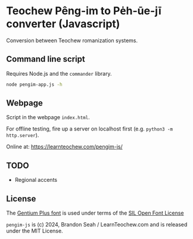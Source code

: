 Teochew Pêng-im to Pe̍h-ūe-jī converter (Javascript)
===================================================

Conversion between Teochew romanization systems.

## Command line script

Requires Node.js and the `commander` library.

```bash
node pengim-app.js -h
```

## Webpage

Script in the webpage `index.html`.

For offline testing, fire up a server on localhost first (e.g. `python3 -m http.server`).

Online at: https://learnteochew.com/pengim-js/

## TODO

* Regional accents


## License

The [Gentium Plus font](https://software.sil.org/gentium/) is used under terms
of the [SIL Open Font License](https://openfontlicense.org/)

`pengim-js` is (c) 2024, Brandon Seah / LearnTeochew.com and is released under
the MIT License.
